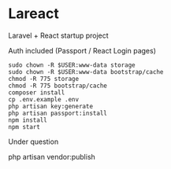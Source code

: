 # Lareact

Laravel + React startup project

Auth included (Passport / React Login pages)


```
sudo chown -R $USER:www-data storage
sudo chown -R $USER:www-data bootstrap/cache
chmod -R 775 storage
chmod -R 775 bootstrap/cache
composer install
cp .env.example .env
php artisan key:generate
php artisan passport:install
npm install
npm start
```
Under question 

php artisan vendor:publish
